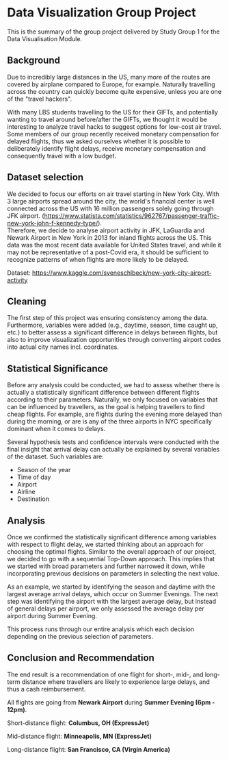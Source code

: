 # Data Visualization Group Project
This is the summary of the group project delivered by Study Group 1 for the Data Visualisation Module.

## Background
Due to incredibly large distances in the US, many more of the routes are covered by airplane compared to Europe, for example. Naturally travelling across the country can quickly become quite expensive, unless you are one of the "travel hackers".  

With many LBS students travelling to the US for their GIFTs, and potentially wanting to travel around before/after the GIFTs, we thought it would be interesting to analyze travel hacks to suggest options for low-cost air travel. Some members of our group recently received monetary compensation for delayed flights, thus we asked ourselves whether it is possible to deliberately identify flight delays, receive monetary compensation and consequently travel with a low budget.

## Dataset selection
We decided to focus our efforts on air travel starting in New York City. With 3 large airports spread around the city, the world's financial center is well connected across the US with 16 million passengers solely going through JFK airport. (<https://www.statista.com/statistics/962767/passenger-traffic-new-york-john-f-kennedy-type/>).  
Therefore, we decide to analyse airport activity in JFK, LaGuardia and Newark Airport in New York in 2013 for inland flights across the US. This data was the most recent data available for United States travel, and while it may not be representative of a post-Covid era, it should be sufficient to recognize patterns of when flights are more likely to be delayed.

Dataset: <https://www.kaggle.com/sveneschlbeck/new-york-city-airport-activity> 

## Cleaning 
The first step of this project was ensuring consistency among the data. Furthermore, variables were added (e.g., daytime, season, time caught up, etc.) to better assess a significant difference in delays between flights, but also to improve visualization opportunities through converting airport codes into actual city names incl. coordinates.  

## Statistical Significance
Before any analysis could be conducted, we had to assess whether there is actually a statistically significant difference between different flights according to their parameters. Naturally, we only focused on variables that can be influenced by travellers, as the goal is helping travellers to find cheap flights. 
For example, are flights during the evening more delayed than during the morning, or are is any of the three airports in NYC specifically dominant when it comes to delays.  

Several hypothesis tests and confidence intervals were conducted with the final insight that arrival delay can actually be explained by several variables of the dataset. 
Such variables are:
- Season of the year
- Time of day 
- Airport 
- Airline 
- Destination

## Analysis
Once we confirmed the statistically significant difference among variables with respect to flight delay, we started thinking about an approach for choosing the optimal flights. Similar to the overall approach of our project, we decided to go with a sequential Top-Down approach. This implies that we started with broad parameters and further narrowed it down, while incorporating previous decisions on parameters in selecting the next value.   

As an example, we started by identifying the season and daytime with the largest average arrival delays, which occur on Summer Evenings. The next step was identifying the airport with the largest average delay, but instead of general delays per airport, we only assessed the average delay per airport during Summer Evening.   

This process runs through our entire analysis which each decision depending on the previous selection of parameters.  

## Conclusion and Recommendation
The end result is a recommendation of one flight for short-, mid-, and long-term distance where travellers are likely to experience large delays, and thus a cash reimbursement.  

All flights are going from **Newark Airport** during **Summer Evening (6pm - 12pm)**.

Short-distance flight: **Columbus, OH (ExpressJet)**

Mid-distance flight: **Minneapolis, MN (ExpressJet)**

Long-distance flight: **San Francisco, CA (Virgin America)**

